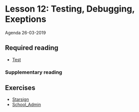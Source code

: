 # Lesson 12: Testing, Debugging, Exeptions
Agenda 26-03-2019


## Required reading
* [Test](test)

### Supplementary reading

## Exercises
* [Starsign](exercises)
* [School_Admin](exercises/school_admin/)


